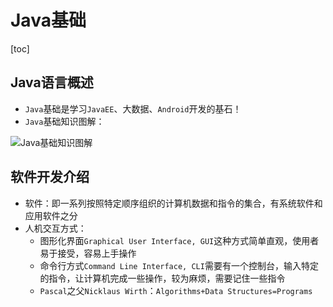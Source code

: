 # Java基础

[toc]

## Java语言概述

- `Java`基础是学习`JavaEE`、大数据、`Android`开发的基石！
- `Java`基础知识图解：

![Java基础知识图解](https://cdn.jsdelivr.net/gh/9ml/cdn@main/images/java/study-java-basic.png)

## 软件开发介绍

- 软件：即一系列按照特定顺序组织的计算机数据和指令的集合，有系统软件和应用软件之分
- 人机交互方式：
  - 图形化界面`Graphical User Interface, GUI`这种方式简单直观，使用者易于接受，容易上手操作
  - 命令行方式`Command Line Interface, CLI`需要有一个控制台，输入特定的指令，让计算机完成一些操作，较为麻烦，需要记住一些指令
  - `Pascal`之父`Nicklaus Wirth`：`Algorithms+Data Structures=Programs`
